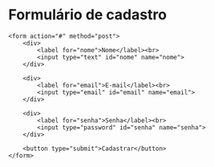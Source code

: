 <!DOCTYPE html>
<html lang="pt-BR">

<head>
    <meta charset="UTF-8">
    <title>Formulário de Cadastro</title>
</head>

<body>
    <h1>Formulário de cadastro</h1>

    <form action="#" method="post">
        <div>
            <label for="nome">Nome</label><br>
            <input type="text" id="nome" name="nome">
        </div>

        <div>
            <label for="email">E-mail</label><br>
            <input type="email" id="email" name="email">
        </div>

        <div>
            <label for="senha">Senha</label><br>
            <input type="password" id="senha" name="senha">
        </div>

        <button type="submit">Cadastrar</button>
    </form>
</body>

</html>
